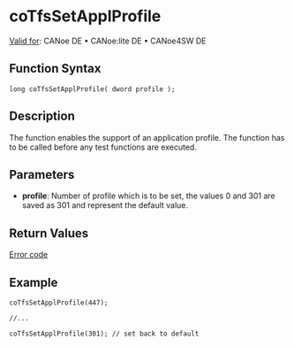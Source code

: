 # coTfsSetApplProfile

[Valid for](../../../../Shared/FeatureAvailability.md): CANoe DE • CANoe:lite DE • CANoe4SW DE

## Function Syntax

```plaintext
long coTfsSetApplProfile( dword profile );
```

## Description

The function enables the support of an application profile. The function has to be called before any test functions are executed.

## Parameters

- **profile**: Number of profile which is to be set, the values 0 and 301 are saved as 301 and represent the default value.

## Return Values

[Error code](../CAPLfunctionsCANopenNLTFSErrorCodes.md)

## Example

```plaintext
coTfsSetApplProfile(447);

//...

coTfsSetApplProfile(301); // set back to default
```
